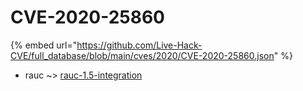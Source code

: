 # CVE-2020-25860
{% embed url="https://github.com/Live-Hack-CVE/full_database/blob/main/cves/2020/CVE-2020-25860.json" %}

* rauc ~> [rauc-1.5-integration](https://www.alice-snow.ru/2020/database/cve-2020-25860/rauc-1.5-integration-rauc)